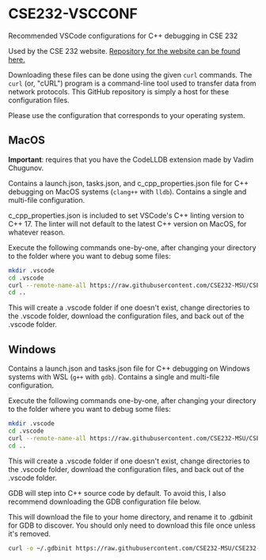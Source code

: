 # CSE232-VSCCONF

Recommended VSCode configurations for C++ debugging in CSE 232

Used by the CSE 232 website. [Repository for the website can be found here.](https://github.com/CSE232-MSU/CSE232)

Downloading these files can be done using the given `curl` commands. The `curl` (or, "cURL") program is a command-line tool used to transfer data from network protocols. This GitHub repository is simply a host for these configuration files.

Please use the configuration that corresponds to your operating system.

## MacOS

**Important**: requires that you have the CodeLLDB extension made by Vadim Chugunov.

Contains a launch.json, tasks.json, and c_cpp_properties.json file for C++ debugging on MacOS systems (`clang++` with `lldb`). Contains a single and multi-file configuration.

c_cpp_properties.json is included to set VSCode's C++ linting version to C++ 17. The linter will not default to the latest C++ version on MacOS, for whatever reason.

Execute the following commands one-by-one, after changing your directory to the folder where you want to debug some files:

```bash
mkdir .vscode
cd .vscode
curl --remote-name-all https://raw.githubusercontent.com/CSE232-MSU/CSE232-VSCCONF/main/macos/{launch.json,tasks.json,c_cpp_properties.json}
cd ..
```

This will create a .vscode folder if one doesn't exist, change directories to the .vscode folder, download the configuration files, and back out of the .vscode folder.

## Windows

Contains a launch.json and tasks.json file for C++ debugging on Windows systems with WSL (`g++` with `gdb`). Contains a single and multi-file configuration.

Execute the following commands one-by-one, after changing your directory to the folder where you want to debug some files:

```bash
mkdir .vscode
cd .vscode
curl --remote-name-all https://raw.githubusercontent.com/CSE232-MSU/CSE232-VSCCONF/main/windows/{launch.json,tasks.json}
cd ..
```

This will create a .vscode folder if one doesn't exist, change directories to the .vscode folder, download the configuration files, and back out of the .vscode folder.

GDB will step into C++ source code by default. To avoid this, I also recommend downloading the GDB configuration file below.

This will download the file to your home directory, and rename it to .gdbinit for GDB to discover. You should only need to download this file once unless it's removed.

```bash
curl -o ~/.gdbinit https://raw.githubusercontent.com/CSE232-MSU/CSE232-VSCCONF/main/gdbinit
```
